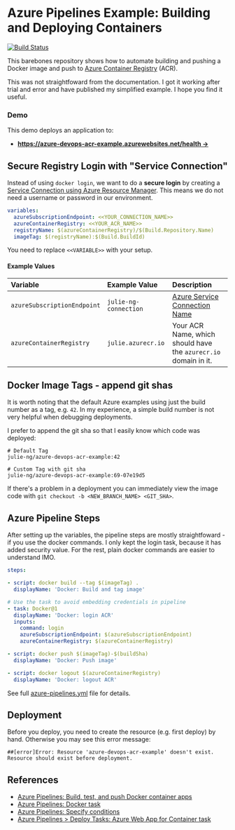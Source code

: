 # Azure Pipelines Example: Building and Deploying Containers

[![Build Status](https://dev.azure.com/julie-ng/demos/_apis/build/status/julie-ng.azure-pipelines-acr-example?branchName=master)](https://dev.azure.com/julie-ng/demos/_build/latest?definitionId=4&branchName=master)

This barebones repository shows how to automate building and pushing a Docker image and push to [Azure Container Registry](https://azure.microsoft.com/en-us/services/container-registry/) (ACR).

This was not straightfoward from the documentation. I got it working after trial and error and have published my simplified example. I hope you find it useful.

### Demo

This demo deploys an application to:

- **[https://azure-devops-acr-example.azurewebsites.net/health &rarr;](https://azure-devops-acr-example.azurewebsites.net/health)**

## Secure Registry Login with "Service Connection"

Instead of using `docker login`, we want to do a **secure login** by creating a [Service Connection using Azure Resource Manager](https://docs.microsoft.com/en-us/azure/devops/pipelines/library/connect-to-azure?view=azure-devops). This means we do not need a username or password in our environment.

```yaml
variables:
  azureSubscriptionEndpoint: <<YOUR_CONNECTION_NAME>>
  azureContainerRegistry: <<YOUR_ACR_NAME>>
  registryName: $(azureContainerRegistry)/$(Build.Repository.Name)
  imageTag: $(registryName):$(Build.BuildId)
```

You need to replace `<<VARIABLE>>` with your setup.

#### Example Values

| Variable | Example Value | Description |
|:--|:--|:--|
| `azureSubscriptionEndpoint` | `julie-ng-connection` | [Azure Service Connection Name](https://docs.microsoft.com/en-us/azure/devops/pipelines/library/connect-to-azure?view=azure-devops) |
| `azureContainerRegistry` | `julie.azurecr.io` | Your ACR Name, which should have the `azurecr.io` domain in it. |

## Docker Image Tags - append git shas

It is worth noting that the default Azure examples using just the build number as a tag, e.g. `42`. In my experience, a simple build number is not very helpful when debugging deployments. 

I prefer to append the git sha so that I easily know which code was deployed:

```
# Default Tag
julie-ng/azure-devops-acr-example:42

# Custom Tag with git sha
julie-ng/azure-devops-acr-example:69-07e19d5
```

If there's a problem in a deployment you can immediately view the image code with `git checkout -b <NEW_BRANCH_NAME> <GIT_SHA>`.


## Azure Pipeline Steps

After setting up the variables, the pipeline steps are mostly straightfoward - if you use the docker commands. I only kept the login task, because it has added security value. For the rest, plain docker commands are easier to understand IMO.

```yaml
steps:

- script: docker build --tag $(imageTag) .
  displayName: 'Docker: Build and tag image'

# Use the task to avoid embedding credentials in pipeline
- task: Docker@1
  displayName: 'Docker: login ACR'
  inputs:
    command: login
    azureSubscriptionEndpoint: $(azureSubscriptionEndpoint)
    azureContainerRegistry: $(azureContainerRegistry)

- script: docker push $(imageTag)-$(buildSha)
  displayName: 'Docker: Push image'

- script: docker logout $(azureContainerRegistry)
  displayName: 'Docker: logout ACR'

```

See full [azure-pipelines.yml](./azure-pipelines.yml) file for details.

## Deployment

Before you deploy, you need to create the resource (e.g. first deploy) by hand. Otherwise you may see this error message:

```
##[error]Error: Resource 'azure-devops-acr-example' doesn't exist. Resource should exist before deployment.
```

## References

- [Azure Pipelines: Build, test, and push Docker container apps](https://docs.microsoft.com/en-us/azure/devops/pipelines/languages/docker?view=azure-devops)
- [Azure Pipelines: Docker task](https://docs.microsoft.com/en-us/azure/devops/pipelines/tasks/build/docker?view=azure-devops)
- [Azure Pipelines: Specify conditions](https://docs.microsoft.com/en-us/azure/devops/pipelines/process/conditions?view=azure-devops&tabs=yaml)
- [Azure Pipelines > Deploy Tasks: Azure Web App for Container task](https://docs.microsoft.com/en-us/azure/devops/pipelines/tasks/deploy/azure-rm-web-app-containers?view=azure-devops)
